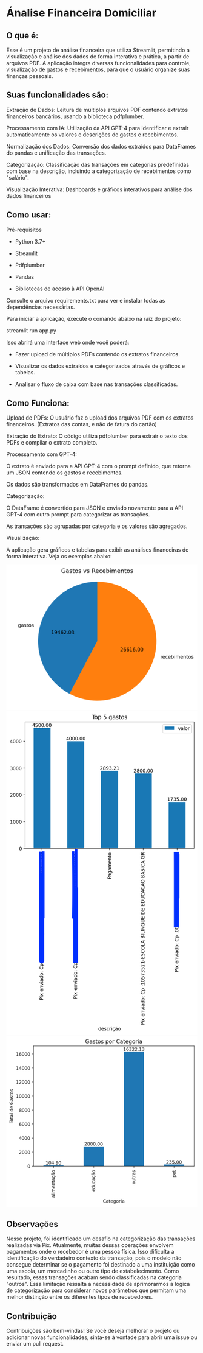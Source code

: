 # Ánalise Financeira Domiciliar

## O que é:

Esse é um projeto de análise financeira que utiliza Streamlit, permitindo a visualização e análise dos dados de forma interativa e prática, a partir de arquivos PDF. A aplicação integra diversas funcionalidades para controle, visualização de gastos e recebimentos, para que o usuário organize suas finanças pessoais. 

## Suas funcionalidades são:

Extração de Dados: Leitura de múltiplos arquivos PDF contendo extratos financeiros bancários, usando a biblioteca pdfplumber.

Processamento com IA: Utilização da API GPT-4 para identificar e extrair automaticamente os valores e descrições de gastos e recebimentos.

Normalização dos Dados: Conversão dos dados extraídos para DataFrames do pandas e unificação das transações.

Categorização: Classificação das transações em categorias predefinidas com base na descrição, incluindo a categorização de recebimentos como "salário".

Visualização Interativa: Dashboards e gráficos interativos para análise dos dados financeiros

## Como usar:

Pré-requisitos

* Python 3.7+

* Streamlit

* Pdfplumber

* Pandas

* Bibliotecas de acesso à API OpenAI

Consulte o arquivo requirements.txt para ver e instalar todas as dependências necessárias.

Para iniciar a aplicação, execute o comando abaixo na raiz do projeto:

streamlit run app.py

Isso abrirá uma interface web onde você poderá:

- Fazer upload de múltiplos PDFs contendo os extratos financeiros.

- Visualizar os dados extraídos e categorizados através de gráficos e tabelas.

- Analisar o fluxo de caixa com base nas transações classificadas.

## Como Funciona:

Upload de PDFs: O usuário faz o upload dos arquivos PDF com os extratos financeiros. (Extratos das contas, e não de fatura do cartão)

Extração do Extrato: O código utiliza pdfplumber para extrair o texto dos PDFs e compilar o extrato completo.

Processamento com GPT-4:

O extrato é enviado para a API GPT-4 com o prompt definido, que retorna um JSON contendo os gastos e recebimentos.

Os dados são transformados em DataFrames do pandas.

Categorização:

O DataFrame é convertido para JSON e enviado novamente para a API GPT-4 com outro prompt para categorizar as transações.

As transações são agrupadas por categoria e os valores são agregados.

Visualização:

A aplicação gera gráficos e tabelas para exibir as análises financeiras de forma interativa. 
Veja os exemplos abaixo: 

![Exemplo de como aparecerá o gráfico pizza de gastos x recebimentos](assets/gastosxreceb.png)
![Exemplo de como aparecerá o gráfico dos top gastos](assets/image.png)
![Exemplo de como aparecerá o gráfico com gastos categorizados](assets/categoria.png)

## Observações
Nesse projeto, foi identificado um desafio na categorização das transações realizadas via Pix. Atualmente, muitas dessas operações envolvem pagamentos onde o recebedor é uma pessoa física. Isso dificulta a identificação do verdadeiro contexto da transação, pois o modelo não consegue determinar se o pagamento foi destinado a uma instituição como uma escola, um mercadinho ou outro tipo de estabelecimento. Como resultado, essas transações acabam sendo classificadas na categoria "outros". Essa limitação ressalta a necessidade de aprimorarmos a lógica de categorização para considerar novos parâmetros que permitam uma melhor distinção entre os diferentes tipos de recebedores.

## Contribuição
Contribuições são bem-vindas! Se você deseja melhorar o projeto ou adicionar novas funcionalidades, sinta-se à vontade para abrir uma issue ou enviar um pull request.